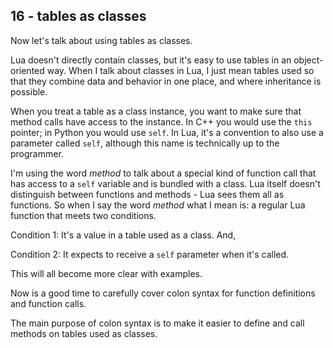 ## 16 - tables as classes

<!-- 16.1 intro -->

Now let's talk about using tables as classes.

Lua doesn't directly contain classes, but it's
easy to use tables in an object-oriented way.
When I talk about classes in Lua, I just mean
tables used so that they
combine data and behavior in one place, and
where inheritance is possible.

When you treat a table as a class instance, you
want to make sure that method calls have access
to the instance. In C++ you would use the `this`
pointer; in Python you would use `self`.
In Lua, it's a convention to also use a parameter
called `self`, although this name is technically
up to the programmer.

I'm using the word *method* to talk about a special
kind of function call that has access to a
`self` variable and is bundled with a class.
Lua itself doesn't distinguish between functions
and methods - Lua sees them all as functions.
So when I say the word *method* what I mean is:
a regular Lua function that meets two conditions.

Condition 1: It's a value in a table used as a class. And,

Condition 2: It expects to receive a `self` parameter when it's called.

This will all become more clear with examples.

<!-- 16.2 colon syntax -->

Now is a good time to carefully cover colon syntax for
function definitions and function calls.

The main purpose of colon syntax is to make it easier
to define and call methods on tables used as classes.



<!-- 16.3 constructors -->

<!-- 16.4 methods -->

<!-- 16.5 inheritance -->
